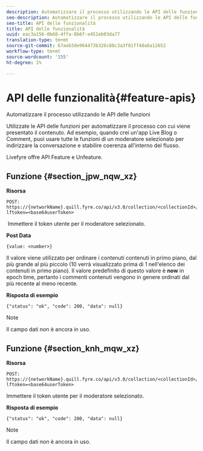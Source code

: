 ```yaml
---
description: Automatizzare il processo utilizzando le API delle funzioni
seo-description: Automatizzare il processo utilizzando le API delle funzioni
seo-title: API delle funzionalità
title: API delle funzionalità
uuid: eac3a156-0b60-4ffa-8b6f-e451eb03da77
translation-type: tm+mt
source-git-commit: 67aeb3de964473b326c88c3a3f81ff48a6a12652
workflow-type: tm+mt
source-wordcount: '155'
ht-degree: 1%

---
```



# API delle funzionalità{#feature-apis}

Automatizzare il processo utilizzando le API delle funzioni

Utilizzate le API delle funzioni per automatizzare il processo con cui viene presentato il contenuto. Ad esempio, quando crei un&#39;app Live Blog o Comment, puoi usare tutte le funzioni di un moderatore selezionato per indirizzare la conversazione e stabilire coerenza all&#39;interno del flusso.

Livefyre offre API Feature e Unfeature.

## Funzione {#section_jpw_nqw_xz}

**Risorsa**

```
POST: https://{networkName}.quill.fyre.co/api/v3.0/collection/<collectionId>/feature/<commentId>/?lftoken=<base64userToken>
```

&#x200B; Immettere il token utente per il moderatore selezionato.

**Post Data**

```
{value: <number>} 
```

Il valore viene utilizzato per ordinare i contenuti contenuti in primo piano, dal più grande al più piccolo (10 verrà visualizzato prima di 1 nell&#39;elenco dei contenuti in primo piano). Il valore predefinito di questo valore è **now** in epoch time, pertanto i commenti contenuti vengono in genere ordinati dal più recente al meno recente.

**Risposta di esempio**

```
{"status": "ok", "code": 200, "data": null} 
```

>[!NOTE]
>
>Il campo dati non è ancora in uso.

## Funzione {#section_knh_mqw_xz}

**Risorsa**

```
POST: https://{networkName}.quill.fyre.co/api/v3.0/collection/<collectionId>/unfeature/<commentId>/?lftoken=<base64userToken>
```

Immettere il token utente per il moderatore selezionato.

**Risposta di esempio**

```
{"status": "ok", "code": 200, "data": null} 
```

>[!NOTE]
>
>Il campo dati non è ancora in uso.

